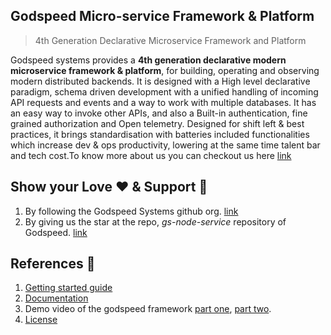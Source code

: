 ## Godspeed Micro-service Framework & Platform
> 4th Generation Declarative Microservice Framework and Platform

Godspeed systems provides a **4th generation declarative modern microservice framework & platform**,  for building, operating and observing modern distributed backends. It is designed with a High level declarative paradigm, schema driven development with a unified handling of incoming API requests and events and a way to  work with multiple databases. It has an easy way to invoke other APIs, and also a Built-in  authentication, fine grained authorization and Open telemetry. Designed for shift left & best practices, it brings standardisation with batteries included functionalities which increase  dev & ops productivity, lowering at the same time talent bar and tech cost.To know more about us you can checkout us here [link](https://godspeed.systems)


## Show your Love ❤️ & Support 🙏
  
  1. By following the  Godspeed Systems github org. [link](https://github.com/godspeedsystems)
  2. By giving us the star at the repo, *gs-node-service* repository of Godspeed. [link](https://github.com/godspeedsystems/gs-node-service)

## References 🔗
1. [Getting started guide](https://docs.godspeed.systems/docs/microservices/setup/getting-started)
2. [Documentation](https://docs.godspeed.systems/docs/preface)
3. Demo video of the godspeed framework [part one](https://www.youtube.com/watch?v=eEfqTAPAVlY), [part two](https://www.youtube.com/watch?v=4CiOBULwkAU).
4. [License](LICENSE.md)
